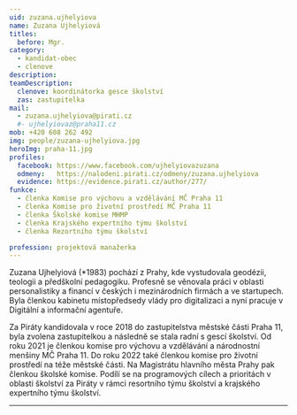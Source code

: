 ```yaml
---
uid: zuzana.ujhelyiova
name: Zuzana Ujhelyiová
titles:		
  before: Mgr. 	
category:
  - kandidat-obec
  - clenove
description: 
teamDescription:
  clenove: koordinátorka gesce školství
  zas: zastupitelka
mail:
  - zuzana.ujhelyiova@pirati.cz
  #- ujhelyiovaz@praha11.cz
mob: +420 608 262 492
img: people/zuzana-ujhelyiova.jpg
heroImg: praha-11.jpg
profiles:
  facebook: https://www.facebook.com/ujhelyiovazuzana
  odmeny:   https://nalodeni.pirati.cz/odmeny/zuzana.ujhelyiova
  evidence: https://evidence.pirati.cz/author/277/
funkce:
  - členka Komise pro výchovu a vzdělávání MČ Praha 11
  - členka Komise pro životní prostředí MČ Praha 11
  - členka Školské komise MHMP
  - členka Krajského expertního týmu školství
  - členka Rezortního týmu školství

profession: projektová manažerka
---
```


Zuzana Ujhelyiová (*1983) pochází z Prahy, kde vystudovala geodézii, teologii a předškolní pedagogiku. Profesně se věnovala práci v oblasti personalistiky a financí v českých i mezinárodních firmách a ve startupech. Byla členkou kabinetu místopředsedy vlády pro digitalizaci a nyní pracuje v Digitální a informační agentuře.

Za Piráty kandidovala v roce 2018 do zastupitelstva městské části Praha 11, byla zvolena zastupitelkou a následně se stala radní s gescí školství. Od roku 2021 je členkou komise pro výchovu a vzdělávání a národnostní menšiny MČ Praha 11. Do roku 2022 také členkou komise pro životní prostředí na téže městské části. Na Magistrátu hlavního města Prahy pak členkou školské komise. Podílí se na programových cílech a prioritách v oblasti školství za Piráty v rámci resortního týmu školství a krajského expertního týmu školství.

---
